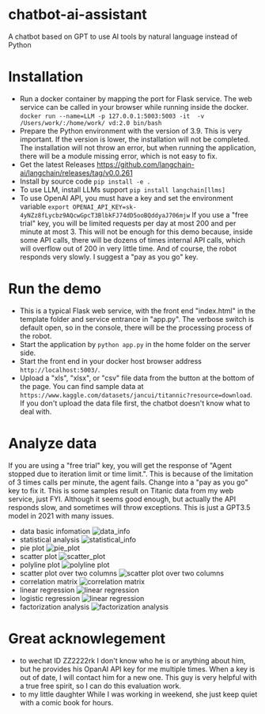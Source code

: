 # chatbot-ai-assistant
A chatbot based on GPT to use AI tools by natural language instead of Python
# Installation
- Run a docker container by mapping the port for Flask service. The web service can be called in your browser while running inside the docker.
```docker run --name=LLM -p 127.0.0.1:5003:5003 -it  -v /Users/work/:/home/work/ vd:2.0 bin/bash```
- Prepare the Python environment with the version of 3.9. This is very important. If the version is lower, the installation will not be completed. The installation will not throw an error, but when running the application, there will be a module missing error, which is not easy to fix. 
- Get the latest Releases https://github.com/langchain-ai/langchain/releases/tag/v0.0.261
- Install by source code
```pip install -e .```
- To use LLM, install LLMs support
```pip install langchain[llms]```
- To use OpenAI API, you must have a key and set the environment variable
```export OPENAI_API_KEY=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```
If you use a "free trial" key, you will be limited requests per day at most 200 and per minute at most 3. This will not be enough for this demo because, inside some API calls, there will be dozens of times internal API calls, which will overflow out of 200 in very little time. And of course, the robot responds very slowly. I suggest a "pay as you go" key.
# Run the demo
- This is a typical Flask web service, with the front end "index.html" in the template folder and service entrance in "app.py". The verbose switch is default open, so in the console, there will be the processing process of the robot.
- Start the application by ```python app.py``` in the home folder on the server side.
- Start the front end in your docker host browser address ```http://localhost:5003/```.
- Upload a "xls", "xlsx", or "csv" file data from the button at the bottom of the page. You can find sample data at ```https://www.kaggle.com/datasets/jancui/titannic?resource=download```. If you don't upload the data file first, the chatbot doesn't know what to deal with.
# Analyze data
If you are using a "free trial" key, you will get the response of "Agent stopped due to iteration limit or time limit.". This is because of the limitation of 3 times calls per minute, the agent fails. Change into a "pay as you go" key to fix it.
This is some samples result on Titanic data from my web service, just FYI. Although it seems good enough, but actually the API responds slow, and sometimes will throw exceptions. This is just a GPT3.5 model in 2021 with many issues. 
- data basic infomation
![data_info](./sample_result/data_info.png)
- statistical analysis
![statistical_info](./sample_result/statistical_info.png)
- pie plot
![pie_plot](./sample_result/pie_graph.png)
- scatter plot
![scatter_plot](./sample_result/scatter_plot.png)
- polyline plot
![polyline plot](./sample_result/poly_line_graph.png)
- scatter plot over two columns
![scatter plot over two columns](./sample_result/scatter_point_2column.png)
- correlation matrix
![correlation matrix](./sample_result/correlation_matrix.png)
- linear regression
![linear regression](./sample_result/linear_regression.png)
- logistic regression
![linear regression](./sample_result/logistic_regression.png)
- factorization analysis
![factorization analysis](./sample_result/factorization_analysis.png)
# Great acknowlegement 
- to wechat ID ZZ2222rk
I don't know who he is or anything about him, but he provides his OpanAI API key for me multiple times. When a key is out of date, I will contact him for a new one. This guy is very helpful with a true free spirit, so I can do this evaluation work.
- to my little daughter
While I was working in weekend, she just keep quiet with a comic book for hours.
  


